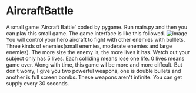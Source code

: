 # AircraftBattle
A small game 'Aircraft Battle' coded by pygame. 
Run main.py and then you can play this small game.
The game interface is like this followed.
![image](https://github.com/FortuneWang95/AircraftBattle/edit/master/images/demo1.png)
You will control your hero aircraft to fight with other enemies with bulllets. Three kinds of enemies(small enemies, moderate enemies and large enemies).
The more size the enemy is, the more lives it has.
Watch out your subject only has 5 lives. Each colliding means lose one life. 0 lives means game over.
Along with time, this game wil be more and more diffcult. But don't worry, I give you two powerful weapons, one is double bullets and another is full screen bombs.
These weapons aren't infinite. You can get supply every 30 seconds.

